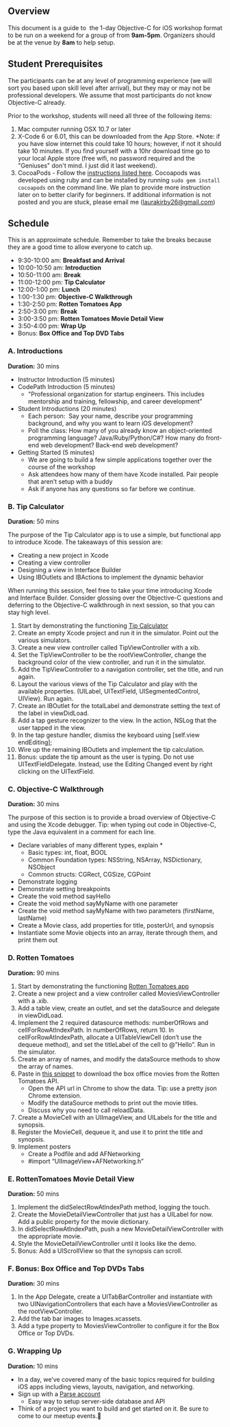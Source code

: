 ## Overview

This document is a guide to  the 1-day Objective-C for iOS workshop format to be run on a weekend for a group of  from **9am-5pm**. Organizers should be at the venue by **8am** to help setup.

## Student Prerequisites

The participants can be at any level of programming experience (we will sort you based upon skill level after arrival), but they may or may not be professional developers. We assume that most participants do not know Objective-C already.

Prior to the workshop, students will need all three of the following items: 

1. Mac computer running OSX 10.7 or later
2. X-Code 6 or 6.01, this can be downloaded from the App Store. *Note: if you have slow internet this could take 10 hours; however, if not it should take 10 minutes. If you find yourself with a 10hr download time go to your local Apple store (free wifi, no password required and the "Geniuses" don't mind. I just did it last weekend).
3. CocoaPods - Follow the [instructions listed here](http://guides.cocoapods.org/using/getting-started.html#getting-started). Cocoapods was developed using ruby and can be installed by running `sudo gem install cocoapods` on the command line. We plan to provide more instruction later on to better clarify for beginners. If additional information is not posted and you are stuck, please email me (laurakirby26@gmail.com)

<!-- ## Roles-->

<!--In order to run the workshop, we typically recommend 3-4 people helping out. There should be **1-2 instructors** and **1-2 TAs helping out**:-->

<!--* **Instructor** should be leading the session by giving step-by-step instructions and explaining each step and concept as it comes up. Might be completing the app on the projector alongside students. If there are multiple instructors, they might switch off to co-teach between sections of the day.
<!--* **TA** should be acting as support for the attendees circling around them during each step to ensure they don’t get stuck or left too far behind. The TAs should be the “eyes and ears” of the instructors to help adjust the pacing.-->

<!--## Tips-->

<!--* Most important thing is not to follow the schedule but that the group is able to follow along with the material on their computers. This is intended as a hands-on demo so we need to make sure that the majority of students are caught up.-->
<!--* During each scheduled break, TAs and instructors should circle around and check in with each student to get a sense of if they have had any problems keeping up with the previous section.-->
<!--* If certain people get too far behind the group, have them follow along by pairing them with another person sitting next to them who was able to follow along.-->


## Schedule

This is an approximate schedule. Remember to take the breaks because they are a good time to allow everyone to catch up.

* 9:30-10:00 am: **Breakfast and Arrival**
* 10:00-10:50 am: **Introduction**
* 10:50-11:00 am: **Break**
* 11:00-12:00 pm: **Tip Calculator**
* 12:00-1:00 pm: **Lunch**
* 1:00-1:30 pm:	**Objective-C Walkthrough**
* 1:30-2:50 pm:	**Rotten Tomatoes App**
* 2:50-3:00 pm:	**Break**
* 3:00-3:50 pm:	**Rotten Tomatoes Movie Detail View**
* 3:50-4:00 pm:	**Wrap Up**
* Bonus:	**Box Office and Top DVD Tabs**

### A. Introductions

**Duration:** 30 mins

* Instructor Introduction (5 minutes)
* CodePath Introduction (5 minutes)
    * "Professional organization for startup engineers. This includes mentorship and training, fellowship, and career development"
* Student Introductions (20 minutes)
    * Each person:  Say your name, describe your programming background, and why you want to learn iOS development?
    * Poll the class: How many of you already know an object-oriented programming language? Java/Ruby/Python/C#? How many do front-end web development? Back-end web development?
* Getting Started (5 minutes)
    * We are going to build a few simple applications together over the course of the workshop
    * Ask attendees how many of them have Xcode installed. Pair people that aren’t setup with a buddy
    * Ask if anyone has any questions so far before we continue.

### B. Tip Calculator

**Duration:** 50 mins
  
The purpose of the Tip Calculator app is to use a simple, but functional app to introduce Xcode. The takeaways of this session are:

* Creating a new project in Xcode
* Creating a view controller
* Designing a view in Interface Builder
* Using IBOutlets and IBActions to implement the dynamic behavior
  
When running this session, feel free to take your time introducing Xcode and Interface Builder. Consider glossing over the Objective-C questions and deferring to the Objective-C walkthrough in next session, so that you can stay high level.

1. Start by demonstrating the functioning [Tip Calculator](https://github.com/thecodepath/ios_tipster)
1. Create an empty Xcode project and run it in the simulator. Point out the various simulators.
1. Create a new view controller called TipViewController with a xib.
1. Set the TipViewController to be the rootViewController, change the background color of the view controller, and run it in the simulator.
1. Add the TipViewController to a navigation controller, set the title, and run again.
1. Layout the various views of the Tip Calculator and play with the available properties. (UILabel, UITextField, UISegmentedControl, UIView). Run again.
1. Create an IBOutlet for the totalLabel and demonstrate setting the text of the label in viewDidLoad.
1. Add a tap gesture recognizer to the view. In the action, NSLog that the user tapped in the view.
1. In the tap gesture handler, dismiss the keyboard using [self.view endEditing];
1. Wire up the remaining IBOutlets and implement the tip calculation.
1. Bonus: update the tip amount as the user is typing. Do not use UITextFieldDelegate. Instead, use the Editing Changed event by right clicking on the UITextField.

### C. Objective-C Walkthrough

**Duration:**  30 mins

The purpose of this section is to provide a broad overview of Objective-C and using the Xcode debugger. Tip: when typing out code in Objective-C, type the Java equivalent in a comment for each line.

* Declare variables of many different types, explain *
    * Basic types: int, float, BOOL
    * Common Foundation types: NSString, NSArray, NSDictionary, NSObject
    * Common structs: CGRect, CGSize, CGPoint
* Demonstrate logging
* Demonstrate setting breakpoints
* Create the void method sayHello
* Create the void method sayMyName with one parameter
* Create the void method sayMyName with two parameters (firstName, lastName)
* Create a Movie class, add properties for title, posterUrl, and synopsis
* Instantiate some Movie objects into an array, iterate through them, and print them out

### D. Rotten Tomatoes

**Duration:** 90 mins

1. Start by demonstrating the functioning [Rotten Tomatoes app](https://github.com/thecodepath/ios_tomatoes)
1. Create a new project and a view controller called MoviesViewController with a .xib.
1. Add a table view, create an outlet, and set the dataSource and delegate in viewDidLoad.
1. Implement the 2 required datasource methods: numberOfRows and cellForRowAtIndexPath. In numberOfRows, return 10. In cellForRowAtIndexPath, allocate a UITableViewCell (don’t use the dequeue method), and set the titleLabel of the cell to @”Hello”. Run in the simulator.
1. Create an array of names, and modify the dataSource methods to show the array of names.
1. Paste in [this snippet](https://gist.github.com/timothy1ee/8308396) to download the box office movies from the Rotten Tomatoes API.
    * Open the API url in Chrome to show the data. Tip: use a pretty json Chrome extension.
    * Modify the dataSource methods to print out the movie titles.
    * Discuss why you need to call reloadData.
1. Create a MovieCell with an UIImageView, and UILabels for the title and synopsis.
1. Register the MovieCell, dequeue it, and use it to print the title and synopsis.
1. Implement posters
    * Create a Podfile and add AFNetworking
    * #import “UIImageView+AFNetworking.h”

### E. RottenTomatoes Movie Detail View

**Duration:**  50 mins

1. Implement the didSelectRowAtIndexPath method, logging the touch.
1. Create the MovieDetailViewController that just has a UILabel for now. Add a public property for the movie dictionary.
1. In didSelectRowAtIndexPath, push a new MovieDetailViewController with the appropriate movie.
1. Style the MovieDetailViewController until it looks like the demo.
1. Bonus: Add a UIScrollView so that the synopsis can scroll.

### F. Bonus: Box Office and Top DVDs Tabs

**Duration:**  30 mins

1. In the App Delegate, create a UITabBarController and instantiate with two UINavigationControllers that each have a MoviesViewController as the rootViewController.
1. Add the tab bar images to Images.xcassets.
1. Add a type property to MoviesViewController to configure it for the Box Office or Top DVDs.

### G. Wrapping Up

**Duration:** 10 mins

* In a day, we’ve covered many of the basic topics required for building iOS apps including views, layouts, navigation, and networking. 
* Sign up with a [Parse account](https://parse.com/docs/android_guide)
    * Easy way to setup server-side database and API
* Think of a project you want to build and get started on it. Be sure to come to our meetup events.